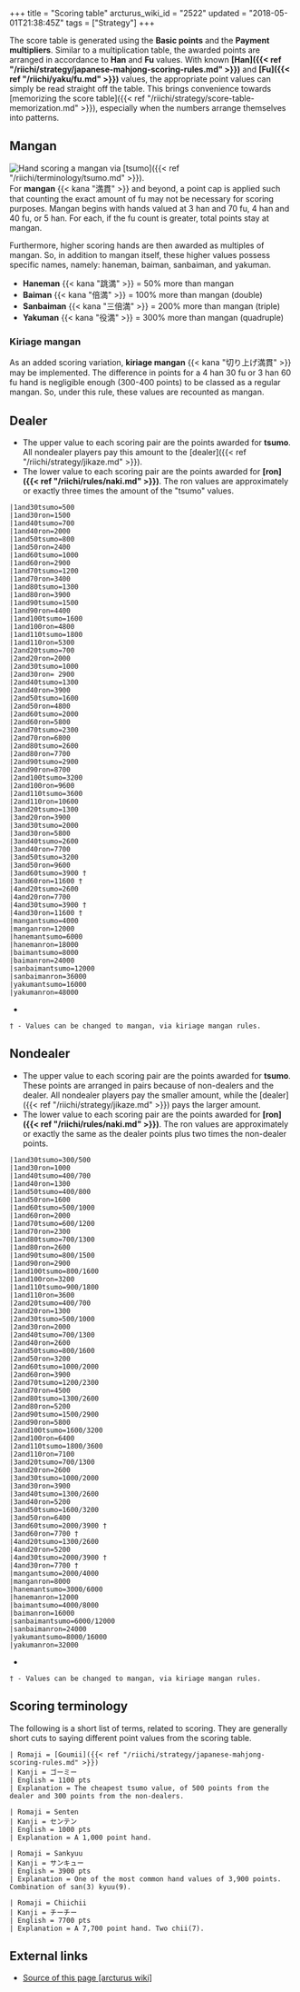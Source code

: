 +++
title = "Scoring table"
arcturus_wiki_id = "2522"
updated = "2018-05-01T21:38:45Z"
tags = ["Strategy"]
+++

The score table is generated using the **Basic points** and the **Payment multipliers**. Similar to
a multiplication table, the awarded points are arranged in accordance to **Han** and **Fu** values.
With known **[Han]({{< ref "/riichi/strategy/japanese-mahjong-scoring-rules.md" >}})** and
**[Fu]({{< ref "/riichi/yaku/fu.md" >}})** values, the appropriate point values can simply be read
straight off the table. This brings convenience towards [memorizing the score
table]({{< ref "/riichi/strategy/score-table-memorization.md" >}}), especially when the numbers
arrange themselves into patterns.

## Mangan

![Hand scoring a mangan via [tsumo]({{< ref "/riichi/terminology/tsumo.md" >}}).](Mangan_tsumo.png "Hand scoring a mangan via tsumo.")
For **mangan** {{< kana "満貫" >}} and beyond, a point cap is applied such that counting the exact
amount of fu may not be necessary for scoring purposes. Mangan begins with hands valued at 3 han and
70 fu, 4 han and 40 fu, or 5 han. For each, if the fu count is greater, total points stay at mangan.

Furthermore, higher scoring hands are then awarded as multiples of mangan. So, in addition to mangan
itself, these higher values possess specific names, namely: haneman, baiman, sanbaiman, and yakuman.

- **Haneman** {{< kana "跳満" >}} = 50% more than mangan
- **Baiman** {{< kana "倍満" >}} = 100% more than mangan (double)
- **Sanbaiman** {{< kana "三倍満" >}} = 200% more than mangan (triple)
- **Yakuman** {{< kana "役満" >}} = 300% more than mangan (quadruple)

### Kiriage mangan

As an added scoring variation, **kiriage mangan** {{< kana "切り上げ満貫" >}} may be implemented.
The difference in points for a 4 han 30 fu or 3 han 60 fu hand is negligible enough (300-400 points)
to be classed as a regular mangan. So, under this rule, these values are recounted as mangan.

## Dealer

- The upper value to each scoring pair are the points awarded for **tsumo**. All nondealer players
  pay this amount to the [dealer]({{< ref "/riichi/strategy/jikaze.md" >}}).
- The lower value to each scoring pair are the points awarded for
  **[ron]({{< ref "/riichi/rules/naki.md" >}})**. The ron values are approximately or exactly three
  times the amount of the "tsumo" values.

```Score table horizontal
|1and30tsumo=500
|1and30ron=1500
|1and40tsumo=700
|1and40ron=2000
|1and50tsumo=800
|1and50ron=2400
|1and60tsumo=1000
|1and60ron=2900
|1and70tsumo=1200
|1and70ron=3400
|1and80tsumo=1300
|1and80ron=3900
|1and90tsumo=1500
|1and90ron=4400
|1and100tsumo=1600
|1and100ron=4800
|1and110tsumo=1800
|1and110ron=5300
|2and20tsumo=700
|2and20ron=2000
|2and30tsumo=1000
|2and30ron= 2900
|2and40tsumo=1300
|2and40ron=3900
|2and50tsumo=1600
|2and50ron=4800
|2and60tsumo=2000
|2and60ron=5800
|2and70tsumo=2300
|2and70ron=6800
|2and80tsumo=2600
|2and80ron=7700
|2and90tsumo=2900
|2and90ron=8700
|2and100tsumo=3200
|2and100ron=9600
|2and110tsumo=3600
|2and110ron=10600
|3and20tsumo=1300
|3and20ron=3900
|3and30tsumo=2000
|3and30ron=5800
|3and40tsumo=2600
|3and40ron=7700
|3and50tsumo=3200
|3and50ron=9600
|3and60tsumo=3900 †
|3and60ron=11600 †
|4and20tsumo=2600
|4and20ron=7700
|4and30tsumo=3900 †
|4and30ron=11600 †
|mangantsumo=4000
|manganron=12000
|hanemantsumo=6000
|hanemanron=18000
|baimantsumo=8000
|baimanron=24000
|sanbaimantsumo=12000
|sanbaimanron=36000
|yakumantsumo=16000
|yakumanron=48000
```

-

    † - Values can be changed to mangan, via kiriage mangan rules.

## Nondealer

- The upper value to each scoring pair are the points awarded for **tsumo**. These points are
  arranged in pairs because of non-dealers and the dealer. All nondealer players pay the smaller
  amount, while the [dealer]({{< ref "/riichi/strategy/jikaze.md" >}}) pays the larger amount.
- The lower value to each scoring pair are the points awarded for
  **[ron]({{< ref "/riichi/rules/naki.md" >}})**. The ron values are approximately or exactly the
  same as the dealer points plus two times the non-dealer points.

```Score table horizontal
|1and30tsumo=300/500
|1and30ron=1000
|1and40tsumo=400/700
|1and40ron=1300
|1and50tsumo=400/800
|1and50ron=1600
|1and60tsumo=500/1000
|1and60ron=2000
|1and70tsumo=600/1200
|1and70ron=2300
|1and80tsumo=700/1300
|1and80ron=2600
|1and90tsumo=800/1500
|1and90ron=2900
|1and100tsumo=800/1600
|1and100ron=3200
|1and110tsumo=900/1800
|1and110ron=3600
|2and20tsumo=400/700
|2and20ron=1300
|2and30tsumo=500/1000
|2and30ron=2000
|2and40tsumo=700/1300
|2and40ron=2600
|2and50tsumo=800/1600
|2and50ron=3200
|2and60tsumo=1000/2000
|2and60ron=3900
|2and70tsumo=1200/2300
|2and70ron=4500
|2and80tsumo=1300/2600
|2and80ron=5200
|2and90tsumo=1500/2900
|2and90ron=5800
|2and100tsumo=1600/3200
|2and100ron=6400
|2and110tsumo=1800/3600
|2and110ron=7100
|3and20tsumo=700/1300
|3and20ron=2600
|3and30tsumo=1000/2000
|3and30ron=3900
|3and40tsumo=1300/2600
|3and40ron=5200
|3and50tsumo=1600/3200
|3and50ron=6400
|3and60tsumo=2000/3900 †
|3and60ron=7700 †
|4and20tsumo=1300/2600
|4and20ron=5200
|4and30tsumo=2000/3900 †
|4and30ron=7700 †
|mangantsumo=2000/4000
|manganron=8000
|hanemantsumo=3000/6000
|hanemanron=12000
|baimantsumo=4000/8000
|baimanron=16000
|sanbaimantsumo=6000/12000
|sanbaimanron=24000
|yakumantsumo=8000/16000
|yakumanron=32000
```

-

    † - Values can be changed to mangan, via kiriage mangan rules.

## Scoring terminology

The following is a short list of terms, related to scoring. They are generally short cuts to saying
different point values from the scoring table.

```Term list
| Romaji = [Goumii]({{< ref "/riichi/strategy/japanese-mahjong-scoring-rules.md" >}})
| Kanji = ゴーミー
| English = 1100 pts
| Explanation = The cheapest tsumo value, of 500 points from the dealer and 300 points from the non-dealers.
```

```Term list
| Romaji = Senten
| Kanji = センテン
| English = 1000 pts
| Explanation = A 1,000 point hand.
```

```Term list
| Romaji = Sankyuu
| Kanji = サンキュー
| English = 3900 pts
| Explanation = One of the most common hand values of 3,900 points. Combination of san(3) kyuu(9).
```

```Term list
| Romaji = Chiichii
| Kanji = チーチー
| English = 7700 pts
| Explanation = A 7,700 point hand. Two chii(7).
```

## External links

- [Source of this page [arcturus wiki]](http://arcturus.su/wiki/Scoring_table)
